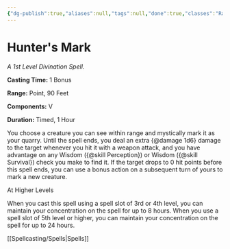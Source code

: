 ```yaml
---
{"dg-publish":true,"aliases":null,"tags":null,"done":true,"classes":"Ranger,","spellLevel":1,"school":"Divination","source":"PHB","permalink":"/spells/hunter-s-mark/","dgHomeLink":false,"dgPassFrontmatter":true}
---
```


# Hunter's Mark
*A 1st Level Divination Spell.*

**Casting Time:** 1 Bonus

**Range:** Point, 90 Feet

**Components:** V 

**Duration:** Timed, 1 Hour

You choose a creature you can see within range and mystically mark it as your quarry. Until the spell ends, you deal an extra {@damage 1d6} damage to the target whenever you hit it with a weapon attack, and you have advantage on any Wisdom ({@skill Perception}) or Wisdom ({@skill Survival}) check you make to find it. If the target drops to 0 hit points before this spell ends, you can use a bonus action on a subsequent turn of yours to mark a new creature.

At Higher Levels

When you cast this spell using a spell slot of 3rd or 4th level, you can maintain your concentration on the spell for up to 8 hours. When you use a spell slot of 5th level or higher, you can maintain your concentration on the spell for up to 24 hours.

[[Spellcasting/Spells|Spells]]